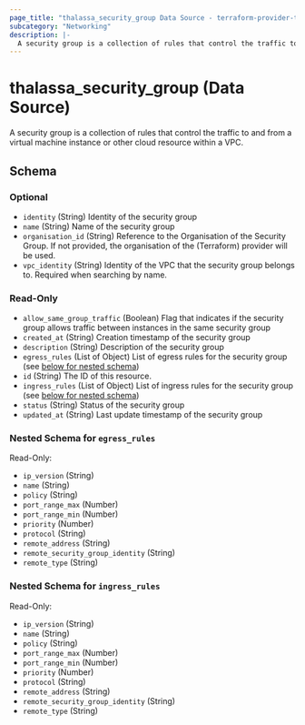 ```yaml
---
page_title: "thalassa_security_group Data Source - terraform-provider-thalassa"
subcategory: "Networking"
description: |-
  A security group is a collection of rules that control the traffic to and from a virtual machine instance or other cloud resource within a VPC.
---
```


# thalassa_security_group (Data Source)

A security group is a collection of rules that control the traffic to and from a virtual machine instance or other cloud resource within a VPC.



<!-- schema generated by tfplugindocs -->
## Schema

### Optional

- `identity` (String) Identity of the security group
- `name` (String) Name of the security group
- `organisation_id` (String) Reference to the Organisation of the Security Group. If not provided, the organisation of the (Terraform) provider will be used.
- `vpc_identity` (String) Identity of the VPC that the security group belongs to. Required when searching by name.

### Read-Only

- `allow_same_group_traffic` (Boolean) Flag that indicates if the security group allows traffic between instances in the same security group
- `created_at` (String) Creation timestamp of the security group
- `description` (String) Description of the security group
- `egress_rules` (List of Object) List of egress rules for the security group (see [below for nested schema](#nestedatt--egress_rules))
- `id` (String) The ID of this resource.
- `ingress_rules` (List of Object) List of ingress rules for the security group (see [below for nested schema](#nestedatt--ingress_rules))
- `status` (String) Status of the security group
- `updated_at` (String) Last update timestamp of the security group

<a id="nestedatt--egress_rules"></a>
### Nested Schema for `egress_rules`

Read-Only:

- `ip_version` (String)
- `name` (String)
- `policy` (String)
- `port_range_max` (Number)
- `port_range_min` (Number)
- `priority` (Number)
- `protocol` (String)
- `remote_address` (String)
- `remote_security_group_identity` (String)
- `remote_type` (String)


<a id="nestedatt--ingress_rules"></a>
### Nested Schema for `ingress_rules`

Read-Only:

- `ip_version` (String)
- `name` (String)
- `policy` (String)
- `port_range_max` (Number)
- `port_range_min` (Number)
- `priority` (Number)
- `protocol` (String)
- `remote_address` (String)
- `remote_security_group_identity` (String)
- `remote_type` (String) 